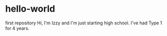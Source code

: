 # hello-world
first repository
Hi, I'm Izzy and I'm just starting high school.  I've had Type 1 for 4 years.
